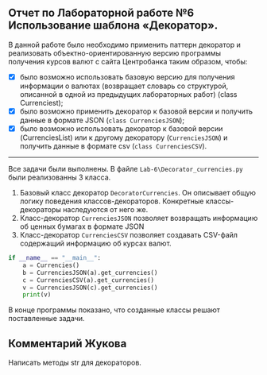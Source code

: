 ## Отчет по Лабораторной работе №6 Использование шаблона «Декоратор».
В данной работе было необходимо применить паттерн декоратор и реализовать объектно-ориентированную версию программы получения курсов валют с сайта Центробанка таким образом, чтобы:
 - [x] было возможно использовать базовую версию для получения информации о валютах (возвращает словарь со структурой, описанной в одной из предыдущих лабораторных работ) (class Currenciest);
- [x] было возможно применить декоратор к базовой версии и получить данные в формате JSON (`class CurrenciesJSON`);
- [x] было возможно использовать декоратор к базовой версии (CurrenciesList) или к другому декоратору (`CurrenciesJSON`) и получить данные в формате csv (`class CurrenciesCSV`).
----
Все задачи были выполнены. В файле `Lab-6\Decorator_currencies.py`
были реализованны 3 класса. 
1. Базовый класс декоратор `DecoratorCurrencies`. Он описывает общую логику поведения классов-декораторов. Конкретные классы-декораторы наследуются от него же.
2. Класс-декоратор `CurrenciesJSON` позволяет возвращать информацию об ценных бумагах в формате JSON
3. Класс-декоратор `CurrenciesCSV` позволяет создавать CSV-файл содержащий информацию об курсах валют.

```python
if __name__ == "__main__":
    a = Currencies()
    b = CurrenciesJSON(a).get_currencies()
    c = CurrenciesCSV(a).get_currencies()
    v = CurrenciesJSON(c).get_currencies()
    print(v)
```
В конце программы показано, что созданные классы решают поставленные задачи.

## Комментарий Жукова
Написать методы str для декораторов.
